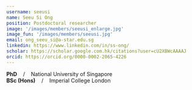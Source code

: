 ```yaml
---
username: seeusi
name: Seeu Si Ong
position: Postdoctoral researcher
image: '/images/members/seeusi_enlarge.jpg'
image_fun: '/images/members/seeusi.jpg'
email: ong_seeu_si@a-star.edu.sg
linkedin: https://www.linkedin.com/in/ss-ong/
scholar: https://scholar.google.com.hk/citations?user=cU2XBWcAAAAJ
orcid: https://orcid.org/0000-0002-2065-4226
---
```


**PhD** &nbsp;&nbsp; / &nbsp;&nbsp; National University of Singapore<br>
**BSc (Hons)** &nbsp;&nbsp; / &nbsp;&nbsp; Imperial College London
